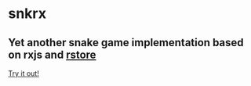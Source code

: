 # snkrx

## Yet another snake game implementation based on rxjs and [rstore](https://github.com/nikitadyumin/rstore)

[Try it out!](https://kvzaytsev.github.io/snkrx/)
